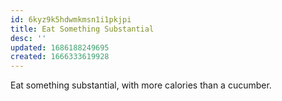 ```yaml
---
id: 6kyz9k5hdwmkmsn1i1pkjpi
title: Eat Something Substantial
desc: ''
updated: 1686188249695
created: 1666333619928
---
```


Eat something substantial, with more calories than a cucumber.